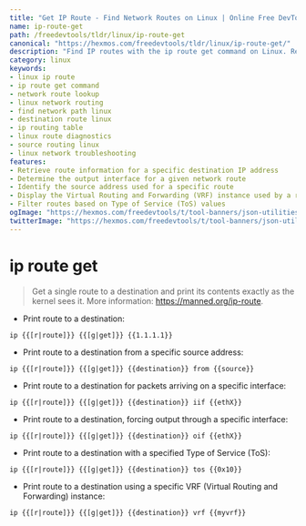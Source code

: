 ```yaml
---
title: "Get IP Route - Find Network Routes on Linux | Online Free DevTools by Hexmos"
name: ip-route-get
path: /freedevtools/tldr/linux/ip-route-get
canonical: "https://hexmos.com/freedevtools/tldr/linux/ip-route-get/"
description: "Find IP routes with the ip route get command on Linux. Retrieve network route information and troubleshoot network connectivity issues. Free online tool, no registration required."
category: linux
keywords:
- linux ip route
- ip route get command
- network route lookup
- linux network routing
- find network path linux
- destination route linux
- ip routing table
- linux route diagnostics
- source routing linux
- linux network troubleshooting
features:
- Retrieve route information for a specific destination IP address
- Determine the output interface for a given network route
- Identify the source address used for a specific route
- Display the Virtual Routing and Forwarding (VRF) instance used by a route
- Filter routes based on Type of Service (ToS) values
ogImage: "https://hexmos.com/freedevtools/t/tool-banners/json-utilities-banner.png"
twitterImage: "https://hexmos.com/freedevtools/t/tool-banners/json-utilities-banner.png"
---
```


# ip route get

> Get a single route to a destination and print its contents exactly as the kernel sees it.
> More information: <https://manned.org/ip-route>.

- Print route to a destination:

`ip {{[r|route]}} {{[g|get]}} {{1.1.1.1}}`

- Print route to a destination from a specific source address:

`ip {{[r|route]}} {{[g|get]}} {{destination}} from {{source}}`

- Print route to a destination for packets arriving on a specific interface:

`ip {{[r|route]}} {{[g|get]}} {{destination}} iif {{ethX}}`

- Print route to a destination, forcing output through a specific interface:

`ip {{[r|route]}} {{[g|get]}} {{destination}} oif {{ethX}}`

- Print route to a destination with a specified Type of Service (ToS):

`ip {{[r|route]}} {{[g|get]}} {{destination}} tos {{0x10}}`

- Print route to a destination using a specific VRF (Virtual Routing and Forwarding) instance:

`ip {{[r|route]}} {{[g|get]}} {{destination}} vrf {{myvrf}}`
